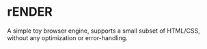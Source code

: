 # rENDER
A simple toy browser engine, supports a small subset of HTML/CSS, without any optimization or error-handling.
